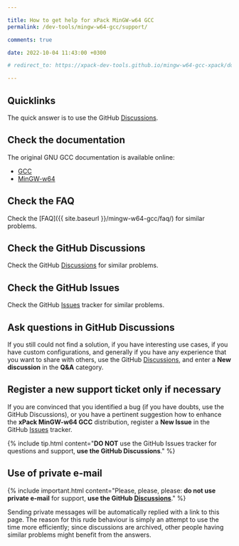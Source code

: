 ```yaml
---

title: How to get help for xPack MinGW-w64 GCC
permalink: /dev-tools/mingw-w64-gcc/support/

comments: true

date: 2022-10-04 11:43:00 +0300

# redirect_to: https://xpack-dev-tools.github.io/mingw-w64-gcc-xpack/docs/support/

---
```


## Quicklinks

The quick answer is to use the GitHub
[Discussions](https://github.com/xpack-dev-tools/mingw-w64-gcc-xpack/discussions/).

## Check the documentation

The original GNU GCC documentation is available online:

- [GCC](https://gcc.gnu.org/onlinedocs/)
- [MinGW-w64](https://www.mingw-w64.org/docs/overview/)

## Check the FAQ

Check the [FAQ]({{ site.baseurl }}/mingw-w64-gcc/faq/)
for similar problems.

## Check the GitHub Discussions

Check the GitHub [Discussions](https://github.com/xpack-dev-tools/mingw-w64-gcc-xpack/discussions/) for
similar problems.

## Check the GitHub Issues

Check the GitHub
[Issues](https://github.com/xpack-dev-tools/mingw-w64-gcc-xpack/issues/)
tracker for similar problems.

## Ask questions in GitHub Discussions

If you still could not find a solution, if you have interesting use
cases, if you have custom configurations, and generally if you have
any experience that you want to share with others, use the GitHub
[Discussions](https://github.com/xpack-dev-tools/mingw-w64-gcc-xpack/discussions/),
and enter a **New discussion** in the **Q&A** category.

## Register a new support ticket only if necessary

If you are convinced that you identified a bug (if you have doubts,
use the GitHub Discussions),
or you have a pertinent suggestion how to enhance the **xPack MinGW-w64 GCC**
distribution, register a **New Issue** in the GitHub
[Issues](https://github.com/xpack-dev-tools/mingw-w64-gcc-xpack/issues/)
tracker.

{% include tip.html content="**DO NOT** use the GitHub Issues tracker
for questions and support, **use the GitHub Discussions**." %}

## Use of private e-mail

{% include important.html content="Please, please, please: **do not use
private e-mail** for support, **use the GitHub
[Discussions](https://github.com/xpack-dev-tools/mingw-w64-gcc-xpack/discussions/)**." %}

Sending private messages will be automatically replied with
a link to this page.
The reason for this rude behaviour is simply an attempt to use
the time more efficiently; since discussions are archived, other people
having similar problems might benefit from the answers.
